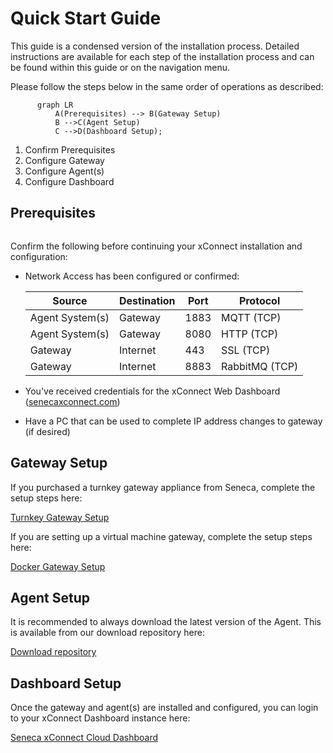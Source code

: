 # Quick Start Guide

This guide is a condensed version of the installation process. Detailed instructions are available 
for each step of the installation process and can be found within this guide or on the navigation menu.

Please follow the steps below in the same order of operations as described:

```mermaid
      graph LR
          A(Prerequisites) --> B(Gateway Setup)
          B -->C(Agent Setup)
          C -->D(Dashboard Setup);
```

1. Confirm Prerequisites
2. Configure Gateway
3. Configure Agent(s)
4. Configure Dashboard

## Prerequisites
<div class="aligncenter" style="width: 100%">
<p class="aligncenter" style="text-align: center">
    <img src="https://image.flaticon.com/icons/svg/394/394592.svg" style="max-width:25%;" alt="" />
</p>
</div>
Confirm the following before continuing your xConnect installation and configuration:


* Network Access has been configured or confirmed:

    | Source          |   Destination |   Port | Protocol  |
    |-----------------|---------------|--------|-----------|
    | Agent System(s) | Gateway       |  1883  | MQTT (TCP)|
    | Agent System(s) | Gateway       |  8080  | HTTP (TCP)|
    | Gateway         | Internet      |  443   | SSL  (TCP)|
    | Gateway         | Internet      |  8883  | RabbitMQ (TCP)|

* You've received credentials for the xConnect Web Dashboard ([senecaxconnect.com](http://senecaxconnect.com))
* Have a PC that can be used to complete IP address changes to gateway (if desired)
    

## Gateway Setup

If you purchased a turnkey gateway appliance from Seneca, complete the setup steps here:

[Turnkey Gateway Setup](/xconnect_docs/Gateway_TurnKey)

If you are setting up a virtual machine gateway, complete the setup steps here:

[Docker Gateway Setup](/xconnect_docs/Gateway_Docker)

## Agent Setup

It is recommended to always download the latest version of the Agent. This is available from our 
download repository here:

[Download repository](https://downloads.senecaxconnect.com)

## Dashboard Setup

Once the gateway and agent(s) are installed and configured, you can login to your xConnect
Dashboard instance here:

[Seneca xConnect Cloud Dashboard](https://www.senecaxconnect.com)
